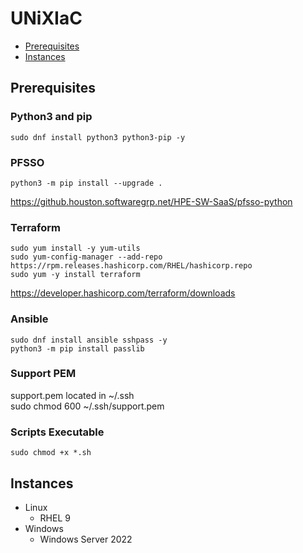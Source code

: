 # UNiXIaC

- [Prerequisites](#prerequisites)
- [Instances](#instances)

## Prerequisites
### Python3 and pip
```
sudo dnf install python3 python3-pip -y  
```
### PFSSO 
```
python3 -m pip install --upgrade .
```
https://github.houston.softwaregrp.net/HPE-SW-SaaS/pfsso-python  
### Terraform 
```
sudo yum install -y yum-utils
sudo yum-config-manager --add-repo https://rpm.releases.hashicorp.com/RHEL/hashicorp.repo
sudo yum -y install terraform
```
https://developer.hashicorp.com/terraform/downloads  
### Ansible   
```
sudo dnf install ansible sshpass -y  
python3 -m pip install passlib  
```
### Support PEM 
support.pem located in ~/.ssh  
sudo chmod 600 ~/.ssh/support.pem  
### Scripts Executable 
```
sudo chmod +x *.sh
```

## Instances
- Linux
  - RHEL 9
- Windows
  - Windows Server 2022